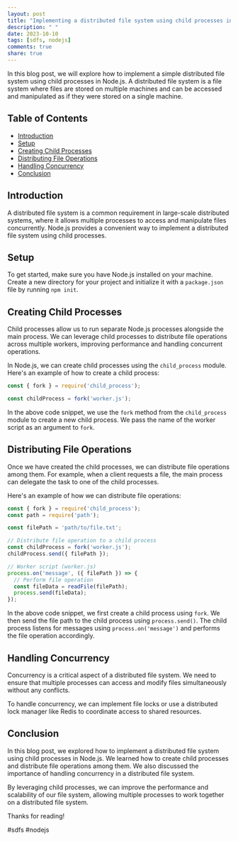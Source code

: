 ```yaml
---
layout: post
title: "Implementing a distributed file system using child processes in Node.js"
description: " "
date: 2023-10-10
tags: [sdfs, nodejs]
comments: true
share: true
---
```


In this blog post, we will explore how to implement a simple distributed file system using child processes in Node.js. A distributed file system is a file system where files are stored on multiple machines and can be accessed and manipulated as if they were stored on a single machine.

## Table of Contents
- [Introduction](#introduction)
- [Setup](#setup)
- [Creating Child Processes](#creating-child-processes)
- [Distributing File Operations](#distributing-file-operations)
- [Handling Concurrency](#handling-concurrency)
- [Conclusion](#conclusion)

## Introduction
A distributed file system is a common requirement in large-scale distributed systems, where it allows multiple processes to access and manipulate files concurrently. Node.js provides a convenient way to implement a distributed file system using child processes.

## Setup
To get started, make sure you have Node.js installed on your machine. Create a new directory for your project and initialize it with a `package.json` file by running `npm init`.

## Creating Child Processes
Child processes allow us to run separate Node.js processes alongside the main process. We can leverage child processes to distribute file operations across multiple workers, improving performance and handling concurrent operations.

In Node.js, we can create child processes using the `child_process` module. Here's an example of how to create a child process:

```javascript
const { fork } = require('child_process');

const childProcess = fork('worker.js');
```

In the above code snippet, we use the `fork` method from the `child_process` module to create a new child process. We pass the name of the worker script as an argument to `fork`.

## Distributing File Operations
Once we have created the child processes, we can distribute file operations among them. For example, when a client requests a file, the main process can delegate the task to one of the child processes.

Here's an example of how we can distribute file operations:

```javascript
const { fork } = require('child_process');
const path = require('path');

const filePath = 'path/to/file.txt';

// Distribute file operation to a child process
const childProcess = fork('worker.js');
childProcess.send({ filePath });

// Worker script (worker.js)
process.on('message', ({ filePath }) => {
  // Perform file operation
  const fileData = readFile(filePath);
  process.send(fileData);
});
```

In the above code snippet, we first create a child process using `fork`. We then send the file path to the child process using `process.send()`. The child process listens for messages using `process.on('message')` and performs the file operation accordingly.

## Handling Concurrency
Concurrency is a critical aspect of a distributed file system. We need to ensure that multiple processes can access and modify files simultaneously without any conflicts. 

To handle concurrency, we can implement file locks or use a distributed lock manager like Redis to coordinate access to shared resources.

## Conclusion
In this blog post, we explored how to implement a distributed file system using child processes in Node.js. We learned how to create child processes and distribute file operations among them. We also discussed the importance of handling concurrency in a distributed file system.

By leveraging child processes, we can improve the performance and scalability of our file system, allowing multiple processes to work together on a distributed file system.

Thanks for reading!

#sdfs #nodejs